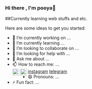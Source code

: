 ### Hi there , I'm pooya👋
##Currently learning web stuffs and etc.

Here are some ideas to get you started:

- 🔭 I’m currently working on ...
- 🌱 I’m currently learning ...
- 👯 I’m looking to collaborate on ...
- 🤔 I’m looking for help with ...
- 💬 Ask me about ...
- 📫 How to reach me: ... <br>
<img align="left" alt="parsiro | Instagram" width="22px" src="https://cdn.jsdelivr.net/npm/simple-icons@v3/icons/instagram.svg" />[instagram](https://www.instagram.com/pooya_afshari/)
<img align="left" alt="parsiro | telegram" width="22px" src="https://cdn.jsdelivr.net/npm/simple-icons@v3/icons/telegram.svg" />[telegram](https://www.r.me/thebdh/)
- 😄 Pronouns: ...
- ⚡ Fun fact: ...
